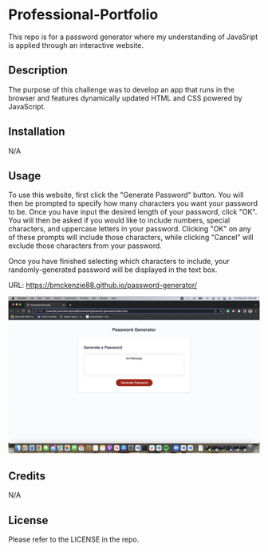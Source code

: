 # Professional-Portfolio
This repo is for a password generator where my understanding of JavaSript is applied through an interactive website.

## Description

The purpose of this challenge was to develop an app that runs in the browser and features dynamically updated HTML and CSS powered by JavaScript.

## Installation

N/A

## Usage

To use this website, first click the "Generate Password" button. You will then be prompted to specify how many characters you want your password to be. Once you have input the desired length of your password, click "OK". You will then be asked if you would like to include numbers, special characters, and uppercase letters in your password. Clicking "OK" on any of these prompts will include those characters, while clicking "Cancel" will exclude those characters from your password.

Once you have finished selecting which characters to include, your randomly-generated password will be displayed in the text box.

URL: https://bmckenzie88.github.io/password-generator/

![password-generator-screenshot](./assets/images/screenshot.jpg)


## Credits

N/A

## License

Please refer to the LICENSE in the repo.